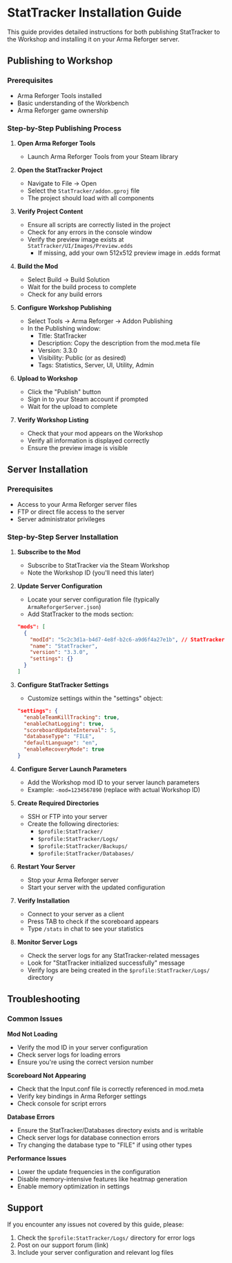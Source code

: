 # StatTracker Installation Guide

This guide provides detailed instructions for both publishing StatTracker to the Workshop and installing it on your Arma Reforger server.

## Publishing to Workshop

### Prerequisites
- Arma Reforger Tools installed
- Basic understanding of the Workbench
- Arma Reforger game ownership

### Step-by-Step Publishing Process

1. **Open Arma Reforger Tools**
   - Launch Arma Reforger Tools from your Steam library

2. **Open the StatTracker Project**
   - Navigate to File → Open
   - Select the `StatTracker/addon.gproj` file
   - The project should load with all components

3. **Verify Project Content**
   - Ensure all scripts are correctly listed in the project
   - Check for any errors in the console window
   - Verify the preview image exists at `StatTracker/UI/Images/Preview.edds`
     - If missing, add your own 512x512 preview image in .edds format

4. **Build the Mod**
   - Select Build → Build Solution 
   - Wait for the build process to complete
   - Check for any build errors

5. **Configure Workshop Publishing**
   - Select Tools → Arma Reforger → Addon Publishing
   - In the Publishing window:
     - Title: StatTracker
     - Description: Copy the description from the mod.meta file
     - Version: 3.3.0
     - Visibility: Public (or as desired)
     - Tags: Statistics, Server, UI, Utility, Admin

6. **Upload to Workshop**
   - Click the "Publish" button
   - Sign in to your Steam account if prompted
   - Wait for the upload to complete

7. **Verify Workshop Listing**
   - Check that your mod appears on the Workshop
   - Verify all information is displayed correctly
   - Ensure the preview image is visible

## Server Installation

### Prerequisites
- Access to your Arma Reforger server files
- FTP or direct file access to the server
- Server administrator privileges

### Step-by-Step Server Installation

1. **Subscribe to the Mod**
   - Subscribe to StatTracker via the Steam Workshop
   - Note the Workshop ID (you'll need this later)

2. **Update Server Configuration**
   - Locate your server configuration file (typically `ArmaReforgerServer.json`)
   - Add StatTracker to the mods section:
   ```json
   "mods": [
     {
       "modId": "5c2c3d1a-b4d7-4e8f-b2c6-a9d6f4a27e1b", // StatTracker mod ID
       "name": "StatTracker",
       "version": "3.3.0",
       "settings": {}
     }
   ]
   ```

3. **Configure StatTracker Settings**
   - Customize settings within the "settings" object:
   ```json
   "settings": {
     "enableTeamKillTracking": true,
     "enableChatLogging": true,
     "scoreboardUpdateInterval": 5,
     "databaseType": "FILE",
     "defaultLanguage": "en",
     "enableRecoveryMode": true
   }
   ```

4. **Configure Server Launch Parameters**
   - Add the Workshop mod ID to your server launch parameters
   - Example: `-mod=1234567890` (replace with actual Workshop ID)

5. **Create Required Directories**
   - SSH or FTP into your server
   - Create the following directories:
     - `$profile:StatTracker/`
     - `$profile:StatTracker/Logs/`
     - `$profile:StatTracker/Backups/`
     - `$profile:StatTracker/Databases/`

6. **Restart Your Server**
   - Stop your Arma Reforger server
   - Start your server with the updated configuration

7. **Verify Installation**
   - Connect to your server as a client
   - Press TAB to check if the scoreboard appears
   - Type `/stats` in chat to see your statistics

8. **Monitor Server Logs**
   - Check the server logs for any StatTracker-related messages
   - Look for "StatTracker initialized successfully" message
   - Verify logs are being created in the `$profile:StatTracker/Logs/` directory

## Troubleshooting

### Common Issues

**Mod Not Loading**
- Verify the mod ID in your server configuration
- Check server logs for loading errors
- Ensure you're using the correct version number

**Scoreboard Not Appearing**
- Check that the Input.conf file is correctly referenced in mod.meta
- Verify key bindings in Arma Reforger settings
- Check console for script errors

**Database Errors**
- Ensure the StatTracker/Databases directory exists and is writable
- Check server logs for database connection errors
- Try changing the database type to "FILE" if using other types

**Performance Issues**
- Lower the update frequencies in the configuration
- Disable memory-intensive features like heatmap generation
- Enable memory optimization in settings

## Support

If you encounter any issues not covered by this guide, please:

1. Check the `$profile:StatTracker/Logs/` directory for error logs
2. Post on our support forum (link)
3. Include your server configuration and relevant log files 